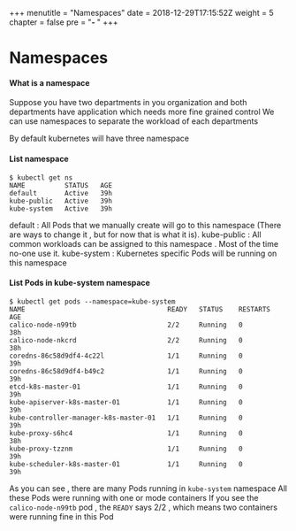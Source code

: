 +++
menutitle = "Namespaces"
date = 2018-12-29T17:15:52Z
weight = 5
chapter = false
pre = "<b>- </b>"
+++

# Namespaces

#### What is a namespace

Suppose you have two departments in you organization and both departments have application which needs more fine grained control
We can use namespaces to separate the workload of each departments

By default kubernetes will have three namespace

#### List namespace
```shell
$ kubectl get ns
NAME          STATUS   AGE
default       Active   39h
kube-public   Active   39h
kube-system   Active   39h
```

default : All Pods that we manually create will go to this namespace (There are ways to change it , but for now that is what it is).
kube-public : All common workloads can be assigned to this namespace . Most of the time no-one use it.
kube-system : Kubernetes specific Pods will be running on this namespace

#### List Pods in kube-system namespace
```shell
$ kubectl get pods --namespace=kube-system
NAME                                    READY   STATUS    RESTARTS   AGE
calico-node-n99tb                       2/2     Running   0          38h
calico-node-nkcrd                       2/2     Running   0          38h
coredns-86c58d9df4-4c22l                1/1     Running   0          39h
coredns-86c58d9df4-b49c2                1/1     Running   0          39h
etcd-k8s-master-01                      1/1     Running   0          39h
kube-apiserver-k8s-master-01            1/1     Running   0          39h
kube-controller-manager-k8s-master-01   1/1     Running   0          39h
kube-proxy-s6hc4                        1/1     Running   0          38h
kube-proxy-tzznm                        1/1     Running   0          39h
kube-scheduler-k8s-master-01            1/1     Running   0          39h
```

As you can see , there are many Pods running in `kube-system` namespace
All these Pods were running with one or mode containers
If you see the `calico-node-n99tb` pod , the `READY` says 2/2 , which means two containers were running fine in this Pod

